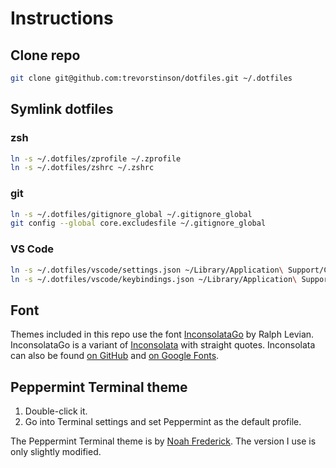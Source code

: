 # Instructions

## Clone repo

```zsh
git clone git@github.com:trevorstinson/dotfiles.git ~/.dotfiles
```

## Symlink dotfiles

### zsh

```zsh
ln -s ~/.dotfiles/zprofile ~/.zprofile
ln -s ~/.dotfiles/zshrc ~/.zshrc 
```

### git

```zsh
ln -s ~/.dotfiles/gitignore_global ~/.gitignore_global
git config --global core.excludesfile ~/.gitignore_global
```

### VS Code

```zsh
ln -s ~/.dotfiles/vscode/settings.json ~/Library/Application\ Support/Code/User/settings.json
ln -s ~/.dotfiles/vscode/keybindings.json ~/Library/Application\ Support/Code/User/keybindings.json
```

## Font

Themes included in this repo use the font [InconsolataGo](http://levien.com/type/myfonts/inconsolata/) by Ralph Levian. InconsolataGo is a variant of [Inconsolata](http://levien.com/type/myfonts/inconsolata.html) with straight quotes. Inconsolata can also be found [on GitHub](https://github.com/google/fonts/tree/master/ofl/inconsolata) and [on Google Fonts](https://fonts.google.com/specimen/Inconsolata).

## Peppermint Terminal theme

1. Double-click it.
2. Go into Terminal settings and set Peppermint as the default profile.

The Peppermint Terminal theme is by [Noah Frederick](https://noahfrederick.com/log/lion-terminal-theme-peppermint). The version I use is only slightly modified.
